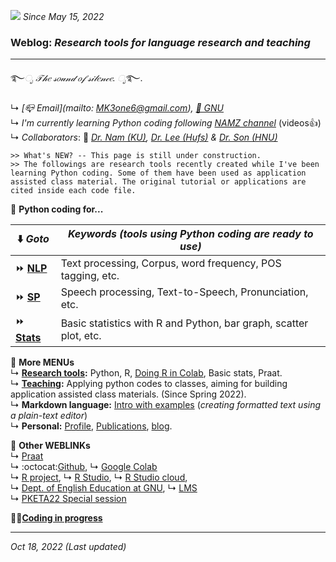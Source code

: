 ![](https://komarev.com/ghpvc/?username=MK316&color=blueviolet&label=VISIT+count) _Since May 15, 2022_  

### Weblog: _Research tools for language research and teaching_  
--- 
   ࿐*ೃ 𝒯𝒽𝑒 𝓈𝑜𝓊𝓃𝒹 𝑜𝒻 𝓈𝒾𝓁𝑒𝓃𝒸𝑒. ೃ*࿐.  
   
↳ _[📪 Email](mailto: MK3one6@gmail.com), [🏢 GNU](https://englishedu.gnu.ac.kr)_   
↳ _I'm currently learning Python coding following_ [_NAMZ channel_](https://www.youtube.com/channel/UCKHB0ZiTVk8qUdqhVtnCUrA/featured) (videos👍)   
↳ _Collaborators_: 👥 _[Dr. Nam (KU)](https://github.com/hsnam95), [Dr. Lee (Hufs)](https://github.com/junkyuhufs) & [Dr. Son (HNU)](https://github.com/ms624atyale)_     
 
~~~
>> What's NEW? -- This page is still under construction. 
>> The followings are research tools recently created while I've been learning Python coding. Some of them have been used as application assisted class material. The original tutorial or applications are cited inside each code file.  
~~~
🔸 **Python coding for...**   

| ⬇️ _Goto_ | _Keywords (tools using Python coding are ready to use)_|   
|---------------|-----------------|  
| ⏩ **[NLP](/res/nlp_tools.md)** | Text processing, Corpus, word frequency, POS tagging, etc.|  
| ⏩ **[SP](/res/sp_tools.md)**  | Speech processing, Text-to-Speech, Pronunciation, etc.|  
| ⏩ **[Stats](/res/stats1.md)** | Basic statistics with R and Python, bar graph, scatter plot, etc. | 

🔸 **More MENUs**    
↳ **[Research tools](/res/tools.md):** Python, R, [Doing R in Colab](https://github.com/MK316/R_intro/blob/main/01_How_to_do_R_in_colab.ipynb), Basic stats, Praat.  
↳ **[Teaching](/res/teaching.md):** Applying python codes to classes, aiming for building application assisted class materials. (Since Spring 2022).  
↳ **Markdown language:** [Intro with examples](https://github.com/MK316/markdown/blob/main/README.md) (_creating formatted text using a plain-text editor_)  
↳ **Personal:** [Profile](/res/profile.md), [Publications](/res/publications.md), [blog](/blog/blogmain.md).  


🔸 **Other WEBLINKs**   
↳ [Praat](https://www.fon.hum.uva.nl/praat/)   
↳ :octocat:[Github](https://www.github.com/), ↳ [Google Colab](https://colab.research.google.com/)  
↳ [R project](https://www.r-project.org/), ↳ [R Studio](https://www.rstudio.com/), ↳ [R Studio cloud](https://rstudio.cloud/),  
↳ [Dept. of English Education at GNU](https://englishedu.gnu.ac.kr), ↳ [LMS](https://rec.ac.kr/gnu)  
↳ [PKETA22 Special session](https://github.com/MK316/pketa22/blob/main/README.md)  
    
**💜💙[Coding in progress](/res/inprogress.md)**  

---
_Oct 18, 2022 (Last updated)_   
